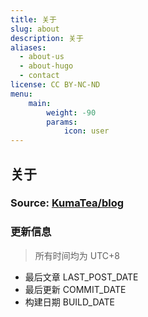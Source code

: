 ```yaml
---
title: 关于
slug: about
description: 关于
aliases:
  - about-us
  - about-hugo
  - contact
license: CC BY-NC-ND
menu:
    main: 
        weight: -90
        params:
            icon: user
---
```


## 关于

<h3>Source: <a href="https://github.com/KumaTea/blog">KumaTea/blog</a></h3>

### 更新信息

> 所有时间均为 UTC+8

* 最后文章 LAST_POST_DATE
* 最后更新 COMMIT_DATE
* 构建日期 BUILD_DATE
